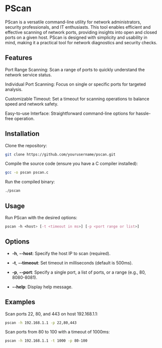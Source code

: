 # PScan

PScan is a versatile command-line utility for network administrators, security professionals, and IT enthusiasts. This tool enables efficient and effective scanning of network ports, providing insights into open and closed ports on a given host. PScan is designed with simplicity and usability in mind, making it a practical tool for network diagnostics and security checks.

## Features

Port Range Scanning: Scan a range of ports to quickly understand the network service status.

Individual Port Scanning: Focus on single or specific ports for targeted analysis.

Customizable Timeout: Set a timeout for scanning operations to balance speed and network safety.

Easy-to-use Interface: Straightforward command-line options for hassle-free operation.

## Installation

Clone the repository:

```bash
git clone https://github.com/yourusername/pscan.git
```

Compile the source code (ensure you have a C compiler installed):

```bash
gcc -o pscan pscan.c
```

Run the compiled binary:

```bash
./pscan
```

## Usage

Run PScan with the desired options:

```css
pscan -h <host> [-t <timeout in ms>] [-p <port range or list>]
```

## Options

- **-h**, **--host**: Specify the host IP to scan (required).

- **-t**, **--timeout**: Set timeout in milliseconds (default is 500ms).

- **-p**, **--port**: Specify a single port, a list of ports, or a range (e.g., 80, 8080-8081).

- **--help**: Display help message.

## Examples

Scan ports 22, 80, and 443 on host 192.168.1.1:

```bash
pscan -h 192.168.1.1 -p 22,80,443
```

Scan ports from 80 to 100 with a timeout of 1000ms:

```bash
pscan -h 192.168.1.1 -t 1000 -p 80-100
```
